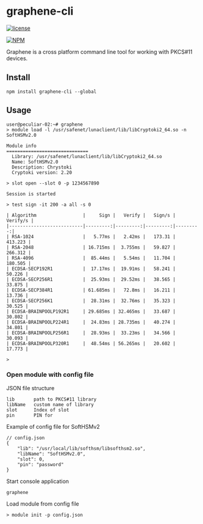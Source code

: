 # graphene-cli
[![license](https://img.shields.io/badge/license-MIT-green.svg?style=flat)](https://raw.githubusercontent.com/PeculiarVentures/graphene-cli/master/LICENSE)

[![NPM](https://nodei.co/npm/graphene-cli.png?compact=true)](https://nodei.co/npm/graphene-cli/)

Graphene is a cross platform command line tool for working with PKCS#11 devices. 

## Install

```
npm install graphene-cli --global
```

## Usage
```
user@peculiar-02:~# graphene
> module load -l /usr/safenet/lunaclient/lib/libCryptoki2_64.so -n SoftHSMv2.0

Module info
==============================
  Library: /usr/safenet/lunaclient/lib/libCryptoki2_64.so
  Name: SoftHSMv2.0
  Description: Chrystoki                      
  Cryptoki version: 2.20

> slot open --slot 0 -p 1234567890

Session is started

> test sign -it 200 -a all -s 0

| Algorithm                 |     Sign |   Verify |   Sign/s | Verify/s |
|---------------------------|---------:|---------:|---------:|---------:|
| RSA-1024                  |   5.77ms |   2.42ms |   173.31 |  413.223 |
| RSA-2048                  | 16.715ms |  3.755ms |   59.827 |  266.312 |
| RSA-4096                  |  85.44ms |   5.54ms |   11.704 |  180.505 |
| ECDSA-SECP192R1           |  17.17ms |  19.91ms |   58.241 |   50.226 |
| ECDSA-SECP256R1           |  25.93ms |  29.52ms |   38.565 |   33.875 |
| ECDSA-SECP384R1           | 61.685ms |   72.8ms |   16.211 |   13.736 |
| ECDSA-SECP256K1           |  28.31ms |  32.76ms |   35.323 |   30.525 |
| ECDSA-BRAINPOOLP192R1     | 29.685ms | 32.465ms |   33.687 |   30.802 |
| ECDSA-BRAINPOOLP224R1     |  24.83ms | 28.735ms |   40.274 |   34.801 |
| ECDSA-BRAINPOOLP256R1     |  28.93ms |  33.23ms |   34.566 |   30.093 |
| ECDSA-BRAINPOOLP320R1     |  48.54ms | 56.265ms |   20.602 |   17.773 |

> 
```

### Open module with config file

JSON file structure
```
lib       path to PKCS#11 library
libName   custom name of library
slot      Index of slot
pin       PIN for  
```

Example of config file for SoftHSMv2
```
// config.json
{
    "lib": "/usr/local/lib/softhsm/libsofthsm2.so",
    "libName": "SoftHSMv2.0",
    "slot": 0,
    "pin": "password"
}
```

Start console application

```
graphene
```

Load module from config file

```
> module init -p config.json
```